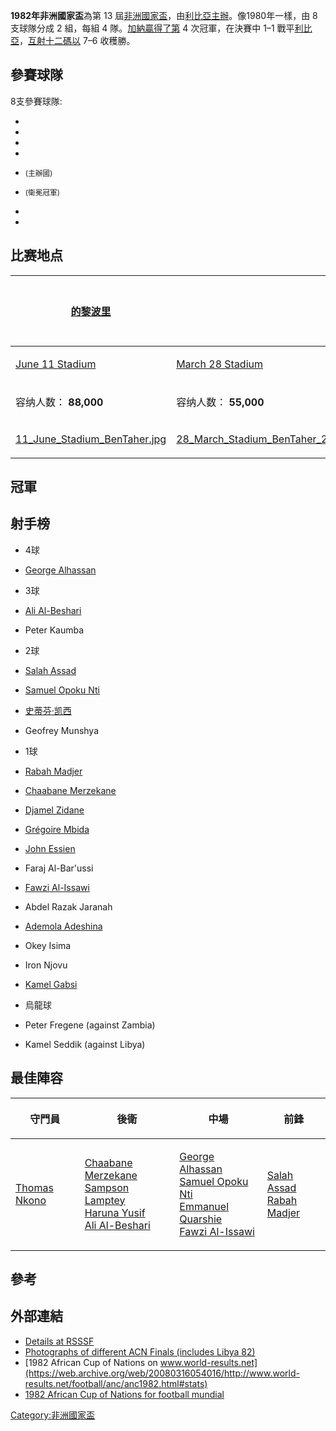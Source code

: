 **1982年非洲國家盃**為第 13
屆[非洲國家盃](../Page/非洲國家盃.md "wikilink")，由[利比亞主辦](https://zh.wikipedia.org/wiki/利比亞 "wikilink")。像1980年一樣，由
8 支球隊分成 2 組，每組 4 隊。[加納贏得了第](https://zh.wikipedia.org/wiki/加納 "wikilink")
4 次冠軍，在決賽中 1–1
戰平[利比亞](https://zh.wikipedia.org/wiki/利比亞 "wikilink")，[互射十二碼以](../Page/互射十二碼.md "wikilink")
7–6 收穫勝。

## 參賽球隊

8支參賽球隊:

  -
  -
  -
  -
<!-- end list -->

  - <small>(主辦國)</small>

  - <small>(衛冕冠軍)</small>

  -
  -
## 比赛地点

<center>

<table>
<thead>
<tr class="header">
<th><p><a href="../Page/的黎波里.md" title="wikilink">的黎波里</a></p></th>
<th></th>
<th><p><a href="../Page/班加西.md" title="wikilink">班加西</a></p></th>
</tr>
</thead>
<tbody>
<tr class="odd">
<td><p><a href="https://zh.wikipedia.org/wiki/June_11_Stadium" title="wikilink">June 11 Stadium</a></p></td>
<td><p><a href="https://zh.wikipedia.org/wiki/March_28_Stadium" title="wikilink">March 28 Stadium</a></p></td>
<td></td>
</tr>
<tr class="even">
<td><p>容纳人数： <strong>88,000</strong></p></td>
<td><p>容纳人数： <strong>55,000</strong></p></td>
<td></td>
</tr>
<tr class="odd">
<td><p><a href="https://zh.wikipedia.org/wiki/File:11_June_Stadium_BenTaher.jpg" title="fig:11_June_Stadium_BenTaher.jpg">11_June_Stadium_BenTaher.jpg</a></p></td>
<td><p><a href="https://zh.wikipedia.org/wiki/File:28_March_Stadium_BenTaher_2007.jpg" title="fig:28_March_Stadium_BenTaher_2007.jpg">28_March_Stadium_BenTaher_2007.jpg</a></p></td>
<td></td>
</tr>
</tbody>
</table>

</center>

## 冠軍

## 射手榜

  - 4球

<!-- end list -->

  - [George
    Alhassan](https://zh.wikipedia.org/wiki/George_Alhassan "wikilink")

<!-- end list -->

  - 3球

<!-- end list -->

  - [Ali
    Al-Beshari](https://zh.wikipedia.org/wiki/Ali_Al-Beshari "wikilink")

<!-- end list -->

  - Peter Kaumba

<!-- end list -->

  - 2球

<!-- end list -->

  - [Salah Assad](https://zh.wikipedia.org/wiki/Salah_Assad "wikilink")

  - [Samuel Opoku
    Nti](https://zh.wikipedia.org/wiki/Samuel_Opoku_Nti "wikilink")

<!-- end list -->

  - [史蒂芬·凯西](../Page/史蒂芬·凯西.md "wikilink")

<!-- end list -->

  - Geofrey Munshya

<!-- end list -->

  - 1球

<!-- end list -->

  - [Rabah
    Madjer](https://zh.wikipedia.org/wiki/Rabah_Madjer "wikilink")

  - [Chaabane
    Merzekane](https://zh.wikipedia.org/wiki/Chaabane_Merzekane "wikilink")

  - [Djamel
    Zidane](https://zh.wikipedia.org/wiki/Djamel_Zidane "wikilink")

  - [Grégoire
    Mbida](https://zh.wikipedia.org/wiki/Grégoire_Mbida "wikilink")

<!-- end list -->

  - [John Essien](https://zh.wikipedia.org/wiki/John_Essien "wikilink")

  - Faraj Al-Bar'ussi

  - [Fawzi
    Al-Issawi](https://zh.wikipedia.org/wiki/Fawzi_Al-Issawi "wikilink")

  - Abdel Razak Jaranah

<!-- end list -->

  - [Ademola
    Adeshina](https://zh.wikipedia.org/wiki/Ademola_Adeshina "wikilink")

  - Okey Isima

  - Iron Njovu

  - [Kamel Gabsi](https://zh.wikipedia.org/wiki/Kamel_Gabsi "wikilink")

<!-- end list -->

  - 烏龍球

<!-- end list -->

  - Peter Fregene (against Zambia)

  - Kamel Seddik (against Libya)

## 最佳陣容

<table>
<thead>
<tr class="header">
<th><p>守門員</p></th>
<th><p>後衛</p></th>
<th><p>中場</p></th>
<th><p>前鋒</p></th>
</tr>
</thead>
<tbody>
<tr class="odd">
<td><p><a href="https://zh.wikipedia.org/wiki/Thomas_Nkono" title="wikilink">Thomas Nkono</a></p></td>
<td><p><a href="https://zh.wikipedia.org/wiki/Chaabane_Merzekane" title="wikilink">Chaabane Merzekane</a><br />
 <a href="https://zh.wikipedia.org/wiki/Sampson_Lamptey" title="wikilink">Sampson Lamptey</a><br />
 <a href="https://zh.wikipedia.org/wiki/Haruna_Yusif" title="wikilink">Haruna Yusif</a><br />
 <a href="https://zh.wikipedia.org/wiki/Ali_Al-Beshari" title="wikilink">Ali Al-Beshari</a></p></td>
<td><p><a href="https://zh.wikipedia.org/wiki/George_Alhassan" title="wikilink">George Alhassan</a><br />
 <a href="https://zh.wikipedia.org/wiki/Samuel_Opoku_Nti" title="wikilink">Samuel Opoku Nti</a><br />
 <a href="https://zh.wikipedia.org/wiki/Emmanuel_Quarshie" title="wikilink">Emmanuel Quarshie</a><br />
 <a href="https://zh.wikipedia.org/wiki/Fawzi_Al-Issawi" title="wikilink">Fawzi Al-Issawi</a></p></td>
<td><p><a href="https://zh.wikipedia.org/wiki/Salah_Assad" title="wikilink">Salah Assad</a><br />
 <a href="https://zh.wikipedia.org/wiki/Rabah_Madjer" title="wikilink">Rabah Madjer</a></p></td>
</tr>
</tbody>
</table>

## 參考

## 外部連結

  - [Details at RSSSF](http://www.rsssf.com/tables/82a.html)
  - [Photographs of different ACN Finals (includes
    Libya 82)](https://web.archive.org/web/20041223061746/http://www.tessemas.net/AFRICAN%20FOOTBALL/photogallery/photo22834/real.htm)
  - [1982 African Cup of Nations on
    www.world-results.net](https://web.archive.org/web/20080316054016/http://www.world-results.net/football/anc/anc1982.html#stats)
  - [1982 African Cup of Nations for football
    mundial](http://footballmundial.tripod.com/caf/caf_1980_82.htm)

[Category:非洲國家盃](https://zh.wikipedia.org/wiki/Category:非洲國家盃 "wikilink")